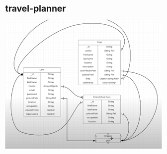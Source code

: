 # travel-planner

![alt text](https://github.com/tyheng97/travel-planner/blob/main/datamodel.jpg?raw=true)
